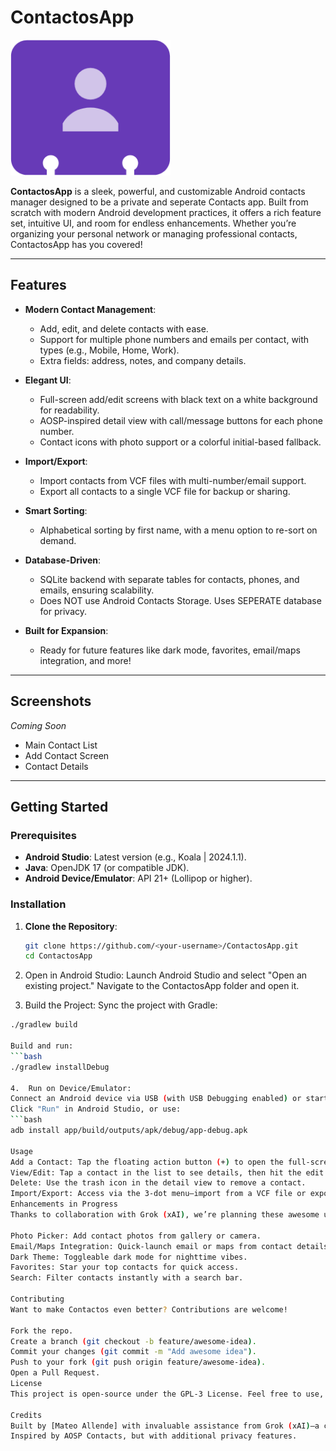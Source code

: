 # ContactosApp

![Contactos Icon](app/src/main/res/drawable/ic_contact_icon.png)

**ContactosApp** is a sleek, powerful, and customizable Android contacts manager designed to be a private and seperate Contacts app. Built from scratch with modern Android development practices, it offers a rich feature set, intuitive UI, and room for endless enhancements. Whether you’re organizing your personal network or managing professional contacts, ContactosApp has you covered!

---

## Features

- **Modern Contact Management**:
  - Add, edit, and delete contacts with ease.
  - Support for multiple phone numbers and emails per contact, with types (e.g., Mobile, Home, Work).
  - Extra fields: address, notes, and company details.

- **Elegant UI**:
  - Full-screen add/edit screens with black text on a white background for readability.
  - AOSP-inspired detail view with call/message buttons for each phone number.
  - Contact icons with photo support or a colorful initial-based fallback.

- **Import/Export**:
  - Import contacts from VCF files with multi-number/email support.
  - Export all contacts to a single VCF file for backup or sharing.

- **Smart Sorting**:
  - Alphabetical sorting by first name, with a menu option to re-sort on demand.

- **Database-Driven**:
  - SQLite backend with separate tables for contacts, phones, and emails, ensuring scalability.
  - Does NOT use Android Contacts Storage.  Uses SEPERATE database for privacy. 

- **Built for Expansion**:
  - Ready for future features like dark mode, favorites, email/maps integration, and more!

---

## Screenshots

*Coming Soon*
- Main Contact List
- Add Contact Screen
- Contact Details

---

## Getting Started

### Prerequisites
- **Android Studio**: Latest version (e.g., Koala | 2024.1.1).
- **Java**: OpenJDK 17 (or compatible JDK).
- **Android Device/Emulator**: API 21+ (Lollipop or higher).

### Installation
1. **Clone the Repository**:
   ```bash
   git clone https://github.com/<your-username>/ContactosApp.git
   cd ContactosApp
2.  Open in Android Studio:
Launch Android Studio and select "Open an existing project."
Navigate to the ContactosApp folder and open it.

3.  Build the Project:
Sync the project with Gradle:
   ```bash
./gradlew build

Build and run:
   ```bash
./gradlew installDebug

4.  Run on Device/Emulator:
Connect an Android device via USB (with USB Debugging enabled) or start an emulator.
Click "Run" in Android Studio, or use:
   ```bash
adb install app/build/outputs/apk/debug/app-debug.apk

Usage
Add a Contact: Tap the floating action button (+) to open the full-screen add screen. Fill in details and save.
View/Edit: Tap a contact in the list to see details, then hit the edit pencil to modify.
Delete: Use the trash icon in the detail view to remove a contact.
Import/Export: Access via the 3-dot menu—import from a VCF file or export all contacts.
Enhancements in Progress
Thanks to collaboration with Grok (xAI), we’re planning these awesome upgrades:

Photo Picker: Add contact photos from gallery or camera.
Email/Maps Integration: Quick-launch email or maps from contact details.
Dark Theme: Toggleable dark mode for nighttime vibes.
Favorites: Star your top contacts for quick access.
Search: Filter contacts instantly with a search bar.

Contributing
Want to make Contactos even better? Contributions are welcome!

Fork the repo.
Create a branch (git checkout -b feature/awesome-idea).
Commit your changes (git commit -m "Add awesome idea").
Push to your fork (git push origin feature/awesome-idea).
Open a Pull Request.
License
This project is open-source under the GPL-3 License. Feel free to use, modify, and share!

Credits
Built by [Mateo Allende] with invaluable assistance from Grok (xAI)—a coding companion smarter than your average AI!
Inspired by AOSP Contacts, but with additional privacy features. 
